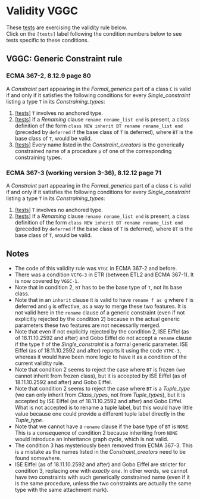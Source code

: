 # Validity VGGC

These [tests](.) are exercising the validity rule below.</br>
Click on the `[tests]` label following the condition numbers below to see tests specific to these conditions.

## VGGC: Generic Constraint rule

### ECMA 367-2, 8.12.9 page 80

A *Constraint* part appearing in the *Formal\_generics* part of a class `C` is valid if and only if it satisfies the following conditions for every *Single\_constraint* listing a type `T` in its *Constraining\_types*:

1. [\[tests\]](../vggc1) `T` involves no anchored type.
2. [\[tests\]](../vggc2) If a *Renaming* clause `rename rename_list end` is present, a class definition of the form `class NEW inherit BT rename rename_list end` (preceded by `deferred` if the base class of `T` is deferred), where `BT` is the base class of `T`, would be valid.
3. [\[tests\]](../vggc3) Every name listed in the *Constraint\_creators* is the generically constrained name of a procedure `p` of one of the corresponding constraining types.

### ECMA 367-3 (working version 3-36), 8.12.12 page 71

A *Constraint* part appearing in the *Formal\_generics* part of a class `C` is valid if and only if it satisfies
the following conditions for every *Single\_constraint* listing a type `T` in its *Constraining\_types*:

1. [\[tests\]](../vggc1) `T` involves no anchored type.
2. [\[tests\]](../vggc2) If a *Renaming* clause `rename rename_list end` is present, a class definition of the form `class NEW inherit BT rename rename_list end` (preceded by `deferred` if the base class of `T` is deferred), where `BT` is the base class of `T`, would be valid.

## Notes

* The code of this validity rule was `VTGC` in ECMA 367-2 and before.
* There was a condition `VCFG-3` in ETR (between ETL2 and ECMA 367-1). It is now covered by `VGGC-1`.
* Note that in condition 2, `BT` has to be the base type of `T`, not its base class.
* Note that in an `inherit` clause it is valid to have `rename f as g` where `f` is deferred and `g` is effective, as a way to merge these two features. It is not valid here in the `rename` clause of a generic constraint (even if not explicitly rejected by the condition 2) because in the actual generic parameters these two features are not necessarily merged.
* Note that even if not explicitly rejected by the condition 2, ISE Eiffel (as of 18.11.10.2592 and after) and Gobo Eiffel do not accept a `rename` clause if the type `T` of the *Single\_constraint* is a formal generic parameter. ISE Eiffel (as of 18.11.10.2592 and after) reports it using the code `VTMC-3`, whereas it would have been more logic to have it as a condition of the current validity rule.
* Note that condition 2 seems to reject the case where `BT` is frozen (we cannot inherit from frozen class), but it is accepted by ISE Eiffel (as of 18.11.10.2592 and after) and Gobo Eiffel.
* Note that condition 2 seems to reject the case where `BT` is a *Tuple\_type* (we can only inherit from *Class\_type*s, not from *Tuple\_type*s), but it is accepted by ISE Eiffel (as of 18.11.10.2592 and after) and Gobo Eiffel. What is not accepted is to rename a tuple label, but this would have little value because one could provide a different tuple label directly in the *Tuple\_type*.
* Note that we cannot have a `rename` clause if the base type of `BT` is `NONE`. This is a consequence of condition 2 because inheriting from `NONE` would introduce an inheritance graph cycle, which is not valid.
* The condition 3 has mysteriously been removed from ECMA 367-3. This is a mistake as the names listed in the *Constraint\_creators* need to be found somewhere.
* ISE Eiffel (as of 18.11.10.2592 and after) and Gobo Eiffel are stricter for condition 3, replacing *one* with *exactly one*. In other words, we cannot have two constraints with such generically constrained name (even if it is the same procedure, unless the two constraints are actually the same type with the same attachment mark).
